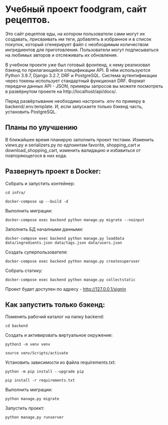 # Учебный проект foodgram, сайт рецептов.

Это сайт рецептов еды, на котором пользователи сами могут их создавать, присваивать им теги,
добавлять в избранное и в список покупок, который сгенерирует файл с необходимым количеством ингредиентов для приготовления.
Пользователи могут подписываться на любимых авторов и отслеживать их обновления.

В учебном проекте уже был готовый фронтенд, к нему реализовал бэкенд по прилагающейся спецификации API.
В нём используются Python 3.9.7, Django 3.2.7, DRF и PostgreSQL.  Cистема аутентификации через токены использует стандартный функционал DRF.
Формат передачи данных API - JSON, примеры запросов вы можете посмотреть в развёрнутом проекте на http://localhost/api/docs/.

Перед развёртывание необходимо настроить .env по примеру в backend/.env.template.
И, если запускаете только бэкенд часть, установить PostgreSQL.

## Планы по улучшению

В ближайшее время планирую заполнить проект тестами. Изменить views.py и serializers.py по едпоинтам favorite, shopping_cart и download_shopping_cart,
изменить валидацию и избавиться от повторяющегося в них кода.

## Развернуть проект в Docker:

Собрать и запустить контейнер:

```
cd infra/

docker-compose up --build -d
```

Выполнить миграции:

```
docker-compose exec backend python manage.py migrate --noinput
```

Заполнить БД началными данными:

```
docker-compose exec backend python manage.py loaddata data/ingredients.json data/tags.json data/users.json
```

Создать суперпользователя:

```
docker-compose exec backend python manage.py createsuperuser
```

Собрать статику:

```
docker-compose exec backend python manage.py collectstatic
```

Проект будет доступен по адресу - http://127.0.0.1/signin

## Как запустить только бэкенд:

Поменять рабочий каталог на папку backend:

```
cd backend
```

Создать и активировать виртуальное окружение:

```
python3 -m venv venv
```

```
source venv/Scripts/activate
```

Установить зависимости из файла requirements.txt:

```
python -m pip install --upgrade pip
```

```
pip install -r requirements.txt
```

Выполнить миграции:

```
python manage.py migrate
```

Запустить проект:

```
python manage.py runserver
```

